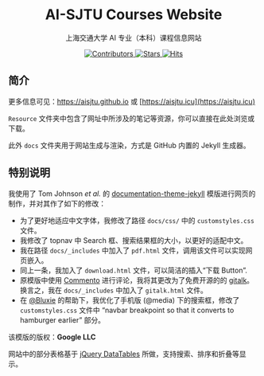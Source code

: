 <h1 align="center">
AI-SJTU Courses Website
</h1>
<p align="center">
上海交通大学 AI 专业（本科）课程信息网站
</p>
<p align="center">
  <a href='https://gitHub.com/aisjtu/aisjtu.github.io/graphs/contributors/'>
    <img src='https://img.shields.io/github/contributors-anon/aisjtu/aisjtu.github.io?style=flat&color=red' alt='Contributors'>
  </a>
  <a href="https://gitHub.com/aisjtu/aisjtu.github.io/stargazers">
    <img alt="Stars" src="https://img.shields.io/github/stars/aisjtu/aisjtu.github.io?style=flat&color=blue">
  </a>
  <a href="http://hits.dwyl.com/aisjtu/aisjtugithubio">
    <img alt="Hits" src="https://hits.dwyl.com/aisjtu/aisjtu.github.io.svg?style=flat">
  </a>
</p>

## 简介

更多信息可见：https://aisjtu.github.io 或 [https://aisjtu.icu](https://aisjtu.icu)

`Resource` 文件夹中包含了网址中所涉及的笔记等资源，你可以直接在此处浏览或下载。

此外 `docs` 文件夹用于网站生成与渲染，方式是 GitHub 内置的 Jekyll 生成器。

## 特别说明

我使用了 Tom Johnson *et al.* 的 [documentation-theme-jekyll](https://github.com/tomjoht/documentation-theme-jekyll) 模版进行网页的制作，并对其作了如下的修改：

- 为了更好地适应中文字体，我修改了路径 `docs/css/` 中的 `customstyles.css` 文件。
- 我修改了 topnav 中 Search 框、搜索结果框的大小，以更好的适配中文。
- 我在路径 `docs/_includes` 中加入了 `pdf.html` 文件，调用该文件可以实现网页嵌入。
- 同上一条，我加入了 `download.html` 文件，可以简洁的插入“下载 Button”.
- 原模版中使用 [Commento](https://commento.io) 进行评论，我将其更改为了免费开源的的 [gitalk](https://github.com/gitalk/gitalk/)。换言之，我在 `docs/_includes` 中加入了 `gitalk.html` 文件。
- 在 [@Bluxie](https://github.com/Bluixe?tab=repositories) 的帮助下，我优化了手机版 (@media) 下的搜索框，修改了`customstyles.css` 文件中 “navbar breakpoint so that it converts to hamburger earlier” 部分。

该模版的版权：**Google LLC**

网站中的部分表格基于 [jQuery DataTables](https://www.datatables.net) 所做，支持搜索、排序和折叠等显示。


